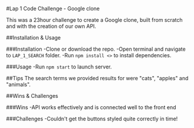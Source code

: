 #Lap 1 Code Challenge - Google clone

This was a 23hour challenge to create a Google clone, built from scratch and with the creation of our own API. 

##Installation & Usage

###Installation
-Clone or download the repo.
-Open terminal and navigate to `LAP_1_SEARCH` folder.
-Run `npm install <>` to install dependencies.

###Usage
-Run `npm start` to launch server.

##Tips
The search terms we provided results for were "cats", "apples" and "animals".   

##Wins & Challenges

###Wins
-API works effectively and is connected well to the front end

###Challenges
-Couldn't get the buttons styled quite correctly in time! 

